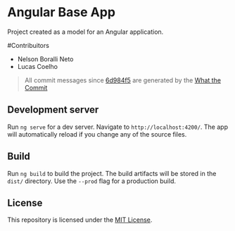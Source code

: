 # Angular Base App
Project created as a model for an Angular application.

#Contribuitors
- Nelson Boralli Neto
- Lucas Coelho

> All commit messages since [6d984f5](https://github.com/mvmjacobs/ng-base-app/commit/6d984f5) are generated by the [What the Commit](http://whatthecommit.com)

## Development server
Run `ng serve` for a dev server. Navigate to `http://localhost:4200/`. The app will automatically reload if you change any of the source files.

## Build
Run `ng build` to build the project. The build artifacts will be stored in the `dist/` directory. Use the `--prod` flag for a production build.

## License
This repository is licensed under the [MIT License](https://github.com/mvmjacobs/ng-base-app/blob/master/LICENSE.md).
